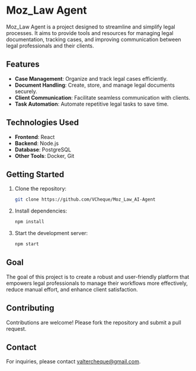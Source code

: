 # Moz_Law Agent

Moz_Law Agent is a project designed to streamline and simplify legal processes. It aims to provide tools and resources for managing legal documentation, tracking cases, and improving communication between legal professionals and their clients.

## Features
- **Case Management**: Organize and track legal cases efficiently.
- **Document Handling**: Create, store, and manage legal documents securely.
- **Client Communication**: Facilitate seamless communication with clients.
- **Task Automation**: Automate repetitive legal tasks to save time.

## Technologies Used
- **Frontend**: React
- **Backend**: Node.js
- **Database**: PostgreSQL
- **Other Tools**: Docker, Git

## Getting Started
1. Clone the repository:
    ```bash
    git clone https://github.com/VCheque/Moz_Law_AI-Agent
    ```
2. Install dependencies:
    ```bash
    npm install
    ```
3. Start the development server:
    ```bash
    npm start
    ```

## Goal
The goal of this project is to create a robust and user-friendly platform that empowers legal professionals to manage their workflows more effectively, reduce manual effort, and enhance client satisfaction.

## Contributing
Contributions are welcome! Please fork the repository and submit a pull request.


## Contact
For inquiries, please contact valtercheque@gmail.com.